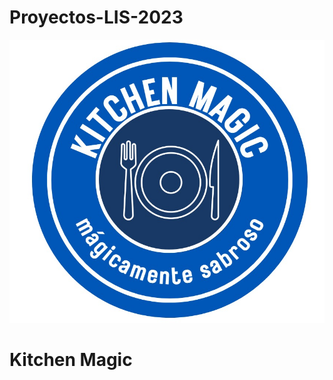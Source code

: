 # Proyectos-LIS-2023

![Logo](https://github.com/Laimlobering/Proyectos-LIS-2023/blob/Tercera_entrega/Assets/logo.jpeg)

# Kitchen Magic


